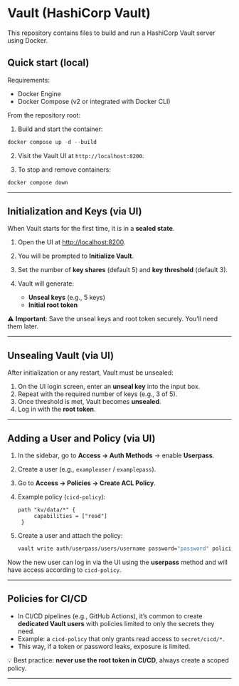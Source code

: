 # Vault (HashiCorp Vault)

This repository contains files to build and run a HashiCorp Vault server using Docker.
## Quick start (local)

Requirements:
- Docker Engine
- Docker Compose (v2 or integrated with Docker CLI)

From the repository root:

1. Build and start the container:

```powershell
docker compose up -d --build
```

2. Visit the Vault UI at `http://localhost:8200`.

3. To stop and remove containers:

```powershell
docker compose down
```

---

## Initialization and Keys (via UI)

When Vault starts for the first time, it is in a **sealed state**.

1. Open the UI at [http://localhost:8200](http://localhost:8200).
2. You will be prompted to **Initialize Vault**.
3. Set the number of **key shares** (default 5) and **key threshold** (default 3).
4. Vault will generate:

   * **Unseal keys** (e.g., 5 keys)
   * **Initial root token**

⚠️ **Important**: Save the unseal keys and root token securely. You’ll need them later.

---

## Unsealing Vault (via UI)

After initialization or any restart, Vault must be unsealed:

1. On the UI login screen, enter an **unseal key** into the input box.
2. Repeat with the required number of keys (e.g., 3 of 5).
3. Once threshold is met, Vault becomes **unsealed**.
4. Log in with the **root token**.

---

## Adding a User and Policy (via UI)

1. In the sidebar, go to **Access → Auth Methods** → enable **Userpass**.

2. Create a user (e.g., `exampleuser` / `examplepass`).

3. Go to **Access → Policies → Create ACL Policy**.

4. Example policy (`cicd-policy`):

   ```hcl
   path "kv/data/*" {
        capabilities = ["read"]
    }
   ```

5. Create a user and attach the policy:

   ```bash
   vault write auth/userpass/users/username password="password" policies="cicd-policy"
   ```

Now the new user can log in via the UI using the **userpass** method and will have access according to `cicd-policy`.

---

## Policies for CI/CD

* In CI/CD pipelines (e.g., GitHub Actions), it’s common to create **dedicated Vault users** with policies limited to only the secrets they need.
* Example: a `cicd-policy` that only grants read access to `secret/cicd/*`.
* This way, if a token or password leaks, exposure is limited.

💡 Best practice: **never use the root token in CI/CD**, always create a scoped policy.

---

